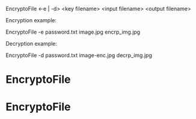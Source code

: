 
EncryptoFile \<-e | -d\> \<key filename\> \<input filename\> \<output filename\>

Encryption example:

EncryptoFile -e password.txt image.jpg encrp_img.jpg

Decryption example:

EncryptoFile -d password.txt image-enc.jpg decrp_img.jpg
# EncryptoFile
# EncryptoFile

